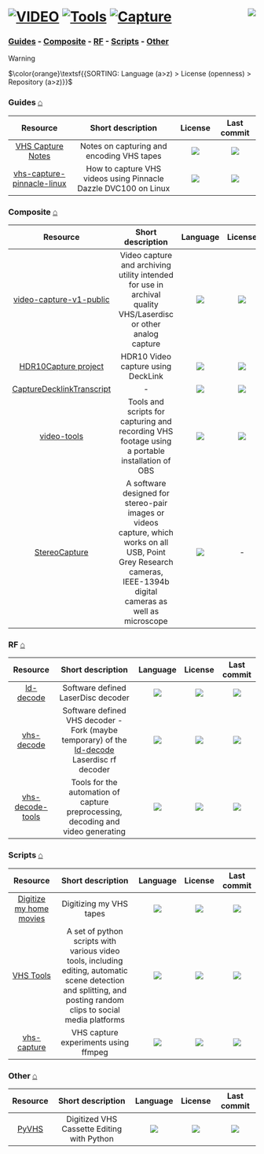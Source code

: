 # [![VIDEO](https://flat.badgen.net/badge/HyMPS/VIDEO/green?scale=1.8)](https://github.com/FORARTfe/HyMPS#-1 "VIDEO section") [![Tools](https://flat.badgen.net/badge/HyMPS/Tools/blue?scale=1.8&label=)](https://github.com/FORARTfe/HyMPS/blob/main/Video/Tools.md#-- "Tools page") [![Capture](https://flat.badgen.net/badge/HyMPS/Capture/red?scale=1.8&label=)](https://github.com/FORARTfe/HyMPS/blob/main/Video/Capture.md#-- "Capture subpage") <a href="https://visitorbadge.io/status?path=https%3A%2F%2Fgithub.com%2FFORARTfe%2FHyMPS%2Fblob%2Fmain%2FVideo%2FCapture.md"><img align="right" src="https://api.visitorbadge.io/api/combined?path=https%3A%2F%2Fgithub.com%2FFORARTfe%2FHyMPS%2Fblob%2Fmain%2FVideo%2FCapture.md&label=D%20%2F%20T&labelColor=%23323232&countColor=%23c2ff00&style=flat-square&labelStyle=none" /></a>

### [Guides](#guides-) - [Composite](#composite-) - [RF](#rf-) - [Scripts](#scripts-) - [Other](#other-)

> [!WARNING]
> $\color{orange}\textsf{{SORTING: Language (a>z) > License (openness) > Repository (a>z)}}$

### Guides [⌂](#---)
|Resource|Short description|License|Last commit|
|:-:|:-:|:-:|:-:|
|[VHS Capture Notes](https://github.com/ehrmann/vhs-capture#readme)|Notes on capturing and encoding VHS tapes|[![](https://flat.badgen.net/github/license/ehrmann/vhs-capture?label=)](https://github.com/ehrmann/vhs-capture/blob/master/LICENSE.txt)|[![](https://img.shields.io/github/last-commit/ehrmann/vhs-capture?style=flat-square&label=)](https://github.com/ehrmann/vhs-capture/graphs/code-frequency)|
|[vhs-capture-pinnacle-linux](https://github.com/danyfernandes/vhs-capture-pinnacle-linux#readme)|How to capture VHS videos using Pinnacle Dazzle DVC100 on Linux|[![](https://flat.badgen.net/github/license/danyfernandes/vhs-capture-pinnacle-linux?label=)](https://github.com/danyfernandes/vhs-capture-pinnacle-linux/blob/main/LICENSE)|[![](https://img.shields.io/github/last-commit/danyfernandes/vhs-capture-pinnacle-linux?style=flat-square&label=)](https://github.com/danyfernandes/vhs-capture-pinnacle-linux/graphs/code-frequency)|

### Composite [⌂](#---)
|Resource|Short description|Language|License|Last commit|
|:-:|:-:|:-:|:-:|:-:|
|[video-capture-v1-public](https://github.com/joncampbell123/video-capture-v1-public#readme)|Video capture and archiving utility intended for use in archival quality VHS/Laserdisc or other analog capture|[![](https://img.shields.io/github/languages/top/joncampbell123/video-capture-v1-public?color=pink&style=flat-square)](https://github.com/joncampbell123/video-capture-v1-public/graphs/contributors)|[![](https://flat.badgen.net/github/license/joncampbell123/video-capture-v1-public?label=)](https://github.com/joncampbell123/video-capture-v1-public/issues/1)|[![](https://img.shields.io/github/last-commit/joncampbell123/video-capture-v1-public?style=flat-square&label=)](https://github.com/joncampbell123/video-capture-v1-public/graphs/code-frequency)|
|[HDR10Capture project](https://github.com/manoreken2/projects#readme)|HDR10 Video capture using DeckLink|[![](https://img.shields.io/github/languages/top/manoreken2/projects?color=pink&style=flat-square)](https://github.com/manoreken2/projects/graphs/contributors)|[![](https://flat.badgen.net/github/license/manoreken2/projects?label=)](https://github.com/manoreken2/projects/blob/main/LICENSE)|[![](https://img.shields.io/github/last-commit/manoreken2/projects?style=flat-square&label=)](https://github.com/manoreken2/projects/graphs/code-frequency)|
|[CaptureDecklinkTranscript](https://github.com/RenanSDechen/CaptureDecklinkTranscript#readme)|-|[![](https://img.shields.io/github/languages/top/RenanSDechen/CaptureDecklinkTranscript?color=pink&style=flat-square)](https://github.com/RenanSDechen/CaptureDecklinkTranscript/graphs/contributors)|[![](https://flat.badgen.net/github/license/RenanSDechen/CaptureDecklinkTranscript?label=)](https://github.com/RenanSDechen/CaptureDecklinkTranscript/issues/1)|[![](https://img.shields.io/github/last-commit/RenanSDechen/CaptureDecklinkTranscript?style=flat-square&label=)](https://github.com/RenanSDechen/CaptureDecklinkTranscript/graphs/code-frequency)|
|[video-tools](https://github.com/golden-vcr/video-tools#readme)|Tools and scripts for capturing and recording VHS footage using a portable installation of OBS|[![](https://img.shields.io/github/languages/top/golden-vcr/video-tools?color=pink&style=flat-square)](https://github.com/golden-vcr/video-tools/graphs/contributors)|[![](https://flat.badgen.net/github/license/golden-vcr/video-tools?label=)](https://github.com/golden-vcr/video-tools/issues/1)|[![](https://img.shields.io/github/last-commit/golden-vcr/video-tools?style=flat-square&label=)](https://github.com/golden-vcr/video-tools/graphs/code-frequency)|
|[StereoCapture](https://github.com/shuiwuhen/StereoCapture#readme)|A software designed for stereo-pair images or videos capture, which works on all USB, Point Grey Research cameras, IEEE-1394b digital cameras as well as microscope|[![](https://img.shields.io/github/languages/top/shuiwuhen/StereoCapture?color=pink&style=flat-square)](https://github.com/shuiwuhen/StereoCapture/graphs/contributors)|-|[![](https://img.shields.io/github/last-commit/shuiwuhen/StereoCapture?style=flat-square&label=)](https://github.com/shuiwuhen/StereoCapture/graphs/code-frequency)|


### RF [⌂](#---)
|Resource|Short description|Language|License|Last commit|
|:-:|:-:|:-:|:-:|:-:|
|[ld-decode](https://github.com/happycube/ld-decode#readme)|Software defined LaserDisc decoder|[![](https://img.shields.io/github/languages/top/happycube/ld-decode?color=pink&style=flat-square)](https://github.com/happycube/ld-decode/graphs/contributors)|[![](https://flat.badgen.net/github/license/happycube/ld-decode?label=)](https://github.com/happycube/ld-decode/blob/main/LICENSE)|[![](https://img.shields.io/github/last-commit/happycube/ld-decode?style=flat-square&label=)](https://github.com/happycube/ld-decode/graphs/code-frequency)|
|[vhs-decode](https://github.com/oyvindln/vhs-decode#readme)|Software defined VHS decoder - Fork (maybe temporary) of the [ld-decode](https://github.com/happycube/ld-decode#readme) Laserdisc rf decoder|[![](https://img.shields.io/github/languages/top/oyvindln/vhs-decode?color=pink&style=flat-square)](https://github.com/oyvindln/vhs-decode/graphs/contributors)|[![](https://flat.badgen.net/github/license/oyvindln/vhs-decode?label=)](https://github.com/oyvindln/vhs-decode/blob/main/LICENSE)|[![](https://img.shields.io/github/last-commit/oyvindln/vhs-decode?style=flat-square&label=)](https://github.com/oyvindln/vhs-decode/graphs/code-frequency)|
|[vhs-decode-tools](https://github.com/itewreed/vhs-decode-tools#readme)|Tools for the automation of capture preprocessing, decoding and video generating|[![](https://img.shields.io/github/languages/top/itewreed/vhs-decode-tools?color=pink&style=flat-square)](https://github.com/itewreed/vhs-decode-tools/graphs/contributors)|[![](https://flat.badgen.net/github/license/itewreed/vhs-decode-tools?label=)](https://github.com/itewreed/vhs-decode-tools/blob/main/LICENSE)|[![](https://img.shields.io/github/last-commit/itewreed/vhs-decode-tools?style=flat-square&label=)](https://github.com/itewreed/vhs-decode-tools/graphs/code-frequency)|

### Scripts [⌂](#---)
|Resource|Short description|Language|License|Last commit|
|:-:|:-:|:-:|:-:|:-:|
|[Digitize my home movies](https://github.com/bilken/vhs#readme)|Digitizing my VHS tapes|[![](https://img.shields.io/github/languages/top/bilken/vhs?color=pink&style=flat-square)](https://github.com/bilken/vhs/graphs/contributors)|[![](https://flat.badgen.net/github/license/bilken/vhs?label=)](https://github.com/bilken/vhs/issues/3)|[![](https://img.shields.io/github/last-commit/bilken/vhs?style=flat-square&label=)](https://github.com/bilken/vhs/graphs/code-frequency)|
|[VHS Tools](https://github.com/MoeFwacky/vhstools#readme)|A set of python scripts with various video tools, including editing, automatic scene detection and splitting, and posting random clips to social media platforms|[![](https://img.shields.io/github/languages/top/MoeFwacky/vhstools?color=pink&style=flat-square)](https://github.com/MoeFwacky/vhstools/graphs/contributors)|[![](https://flat.badgen.net/github/license/MoeFwacky/vhstools?label=)](https://github.com/MoeFwacky/vhstools/blob/main/LICENSE)|[![](https://img.shields.io/github/last-commit/MoeFwacky/vhstools?style=flat-square&label=)](https://github.com/MoeFwacky/vhstools/graphs/code-frequency)|
|[vhs-capture](https://github.com/ccornix/vhs-capture#readme)|VHS capture experiments using ffmpeg|[![](https://img.shields.io/github/languages/top/ccornix/vhs-capture?color=pink&style=flat-square)](https://github.com/ccornix/vhs-capture/graphs/contributors)|[![](https://flat.badgen.net/github/license/ccornix/vhs-capture?label=)](https://github.com/ccornix/vhs-capture/blob/main/LICENSE)|[![](https://img.shields.io/github/last-commit/ccornix/vhs-capture?style=flat-square&label=)](https://github.com/ccornix/vhs-capture/graphs/code-frequency)|

### Other [⌂](#---)
|Resource|Short description|Language|License|Last commit|
|:-:|:-:|:-:|:-:|:-:|
|[PyVHS](https://github.com/mddunlap924/PyVHS#readme)|Digitized VHS Cassette Editing with Python|[![](https://img.shields.io/github/languages/top/mddunlap924/PyVHS?color=pink&style=flat-square)](https://github.com/mddunlap924/PyVHS/graphs/contributors)|[![](https://flat.badgen.net/github/license/mddunlap924/PyVHS?label=)](https://github.com/mddunlap924/PyVHS/blob/main/LICENSE)|[![](https://img.shields.io/github/last-commit/mddunlap924/PyVHS?style=flat-square&label=)](https://github.com/mddunlap924/PyVHS/graphs/code-frequency)|
